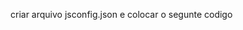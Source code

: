 criar arquivo jsconfig.json e colocar o segunte codigo

<!-- /* {
  "compilerOptions": {
    "baseUrl": "src"
  },

  "include": ["src"]
}
 */ -->
